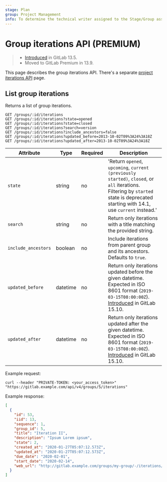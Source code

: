 ```yaml
---
stage: Plan
group: Project Management
info: To determine the technical writer assigned to the Stage/Group associated with this page, see https://about.gitlab.com/handbook/product/ux/technical-writing/#assignments
---
```


# Group iterations API **(PREMIUM)**

> - [Introduced](https://gitlab.com/gitlab-org/gitlab/-/issues/118742) in GitLab 13.5.
> - Moved to GitLab Premium in 13.9.

This page describes the group iterations API.
There's a separate [project iterations API](iterations.md) page.

## List group iterations

Returns a list of group iterations.

```plaintext
GET /groups/:id/iterations
GET /groups/:id/iterations?state=opened
GET /groups/:id/iterations?state=closed
GET /groups/:id/iterations?search=version
GET /groups/:id/iterations?include_ancestors=false
GET /groups/:id/iterations?updated_before=2013-10-02T09%3A24%3A18Z
GET /groups/:id/iterations?updated_after=2013-10-02T09%3A24%3A18Z
```

| Attribute           | Type    | Required | Description |
| ------------------- | ------- | -------- | ----------- |
| `state`             | string  | no       | 'Return `opened`, `upcoming`, `current (previously started)`, `closed`, or `all` iterations. Filtering by `started` state is deprecated starting with 14.1, use `current` instead.' |
| `search`            | string  | no       | Return only iterations with a title matching the provided string.                              |
| `include_ancestors` | boolean | no       | Include iterations from parent group and its ancestors. Defaults to `true`.                    |
| `updated_before`    | datetime | no      | Return only iterations updated before the given datetime. Expected in ISO 8601 format (`2019-03-15T08:00:00Z`). [Introduced](https://gitlab.com/gitlab-org/gitlab/-/issues/378662) in GitLab 15.10. |
| `updated_after`     | datetime | no      | Return only iterations updated after the given datetime. Expected in ISO 8601 format (`2019-03-15T08:00:00Z`). [Introduced](https://gitlab.com/gitlab-org/gitlab/-/issues/378662) in GitLab 15.10. |

Example request:

```shell
curl --header "PRIVATE-TOKEN: <your_access_token>" "https://gitlab.example.com/api/v4/groups/5/iterations"
```

Example response:

```json
[
  {
    "id": 53,
    "iid": 13,
    "sequence": 1,
    "group_id": 5,
    "title": "Iteration II",
    "description": "Ipsum Lorem ipsum",
    "state": 2,
    "created_at": "2020-01-27T05:07:12.573Z",
    "updated_at": "2020-01-27T05:07:12.573Z",
    "due_date": "2020-02-01",
    "start_date": "2020-02-14",
    "web_url": "http://gitlab.example.com/groups/my-group/-/iterations/13"
  }
]
```
